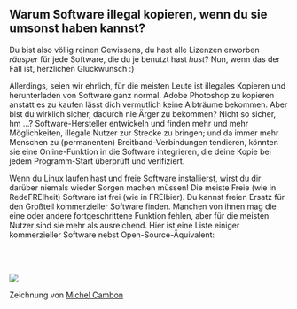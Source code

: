 <?php require("../../entete.php"); ?> <?php require("../../base.php"); ?>

<div id="corps">

<h2>Warum Software illegal kopieren, wenn du sie umsonst haben kannst?</h2>

Du bist also völlig reinen Gewissens, du hast alle Lizenzen erworben *räusper* für jede Software, die du je benutzt hast *hust*? Nun, wenn das der Fall ist, herzlichen Glückwunsch :)

Allerdings, seien wir ehrlich, für die meisten Leute ist illegales Kopieren und herunterladen von Software ganz normal. Adobe Photoshop zu kopieren anstatt es zu kaufen l&auml;sst dich vermutlich keine Albtr&auml;ume bekommen. Aber bist du wirklich sicher, dadurch nie &Auml;rger zu bekommen? Nicht so sicher, hm …? Software-Hersteller entwickeln und finden mehr und mehr M&ouml;glichkeiten, illegale Nutzer zur Strecke zu bringen; und da immer mehr Menschen zu (permanenten) Breitband-Verbindungen tendieren, k&ouml;nnten sie eine Online-Funktion in die Software integrieren, die deine Kopie bei jedem Programm-Start &uuml;berpr&uuml;ft und verifiziert.

Wenn du Linux laufen hast und freie Software installierst, wirst du dir darüber niemals wieder Sorgen machen müssen! Die meiste Freie (wie in RedeFREIheit) Software ist frei (wie in FREIbier). Du kannst freien Ersatz f&uuml;r den Gro&szlig;teil kommerzieller Software finden. Manchen von ihnen mag die eine oder andere fortgeschrittene Funktion fehlen, aber f&uuml;r die meisten Nutzer sind sie mehr als ausreichend. Hier ist eine Liste einiger kommerzieller Software nebst Open-Source-&Auml;quivalent:

<?php

table_parser ("Ja", "Nein", "Kommerziell", "Open Source", "Existiert für Windows?");

?>

<br /><br>

<img src="Images/warez.png" />

Zeichnung von <a href="http://michel.cambon.free.fr/ampere/salle1bis.htm">Michel Cambon</a>

</div>


